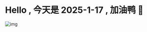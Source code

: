 
# Hello , 今天是 2025-1-17 , 加油鸭 🤭

![img](https://v1.jinrishici.com/all.svg?font-size=18&spacing=4)

